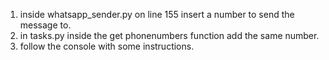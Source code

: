 1. inside whatsapp_sender.py on line 155 insert a number to send the message to.
2. in tasks.py inside the get phonenumbers function add the same number.
3. follow the console with some instructions.

